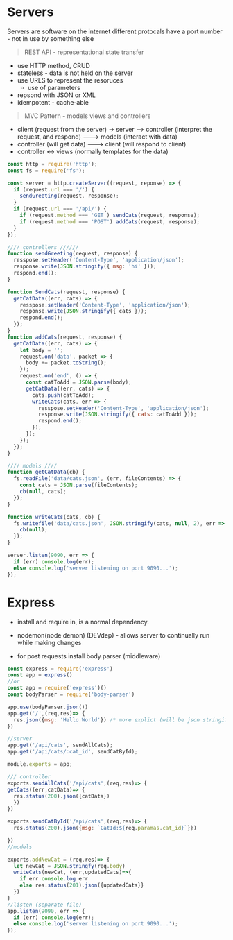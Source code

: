 # Servers

Servers are software on the internet
different protocals have a port number - not in use by something else

> REST API - representational state transfer

- use HTTP method, CRUD
- stateless - data is not held on the server
- use URLS to represent the resoruces
  - use of parameters
- repsond with JSON or XML
- idempotent - cache-able

> MVC Pattern - models views and controllers

- client (request from the server) -> server --> controller (interpret the request, and respond) ---> models (interact with data)
- controller (will get data) ---> client (will respond to client)
- controller <-> views (normally templates for the data)

```js
const http = require('http');
const fs = require('fs');

const server = http.createServer((request, reponse) => {
  if (request.url === '/') {
    sendGreeting(request, response);
  }
  if (request.url === '/api/') {
    if (request.method === 'GET') sendCats(request, response);
    if (request.method === 'POST') addCats(request, response);
  }
});

//// controllers //////
function sendGreeting(request, response) {
  resspose.setHeader('Content-Type', 'application/json');
  response.write(JSON.stringify({ msg: 'hi' }));
  respond.end();
}

function SendCats(request, response) {
  getCatData((err, cats) => {
    resspose.setHeader('Content-Type', 'application/json');
    response.write(JSON.stringify({ cats }));
    respond.end();
  });
}
function addCats(request, response) {
  getCatData((err, cats) => {
    let body = '';
    request.on('data', packet => {
      body += packet.toString();
    });
    request.on('end', () => {
      const catToAdd = JSON.parse(body);
      getCatData((err, cats) => {
        cats.push(catToAdd);
        writeCats(cats, err => {
          resspose.setHeader('Content-Type', 'application/json');
          response.write(JSON.stringify({ cats: catToAdd }));
          respond.end();
        });
      });
    });
  });
}

//// models ////
function getCatData(cb) {
  fs.readFile('data/cats.json', (err, fileContents) => {
    const cats = JSON.parse(fileContents);
    cb(null, cats);
  });
}

function writeCats(cats, cb) {
  fs.writefile('data/cats.json', JSON.stringify(cats, null, 2), err => {
    cb(null);
  });
}

server.listen(9090, err => {
  if (err) console.log(err);
  else console.log('server listening on port 9090...');
});
```

# Express

- install and require in, is a normal dependency.

- nodemon(node demon) (DEVdep) - allows server to continually run while making changes
- for post requests install body parser (middleware)

```js
const express = require('express')
const app = express()
//or
const app = require('express')()
const bodyParser = require('body-parser')

app.use(bodyParser.json())
app.get('/',(req,res)=> {
  res.json({msg: 'Hello World'}) /* more explict (will be json stringify)*/
})

//server
app.get('/api/cats', sendAllCats);
app.get('/api/cats/:cat_id', sendCatById);

module.exports = app;

/// controller
exports.sendAllCats('/api/cats',(req,res)=> {
getCats((err,catData)=> {
  res.status(200).json({catData})
  })
})

exports.sendCatById('/api/cats',(req,res)=> {
  res.status(200).json({msg: `CatId:${req.paramas.cat_id}`}})

})
//models

exports.addNewCat = (req,res)=> {
  let newCat = JSON.stringfy(req.body)
  writeCats(newCat, (err,updatedCats)=>{
    if err console.log err
    else res.status(201).json({updatedCats}}
  })
}
//listen (separate file)
app.listen(9090, err => {
  if (err) console.log(err);
  else console.log('server listening on port 9090...');
});
```

